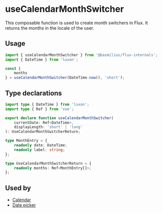 # useCalendarMonthSwitcher

This composable function is used to create month switchers in Flux. It returns the months in the locale of the user.

## Usage

```ts
import { useCalendarMonthSwitcher } from '@basmilius/flux-internals';
import { DateTime } from 'luxon';

const {
    months
} = useCalendarMonthSwitcher(DateTime.now(), 'short');
```

## Type declarations

```ts
import type { DateTime } from 'luxon';
import type { Ref } from 'vue';

export declare function useCalendarMonthSwitcher(
    currentDate: Ref<DateTime>,
    displayLength: 'short' | 'long'
): UseCalendarMonthSwitcherReturn;

type MonthEntry = {
    readonly date: DateTime;
    readonly label: string;
};

type UseCalendarMonthSwitcherReturn = {
    readonly months: Ref<MonthEntry[]>;
};
```

## Used by

- [Calendar](../../guide/components/calendar)
- [Date picker](../../guide/components/date-picker)

